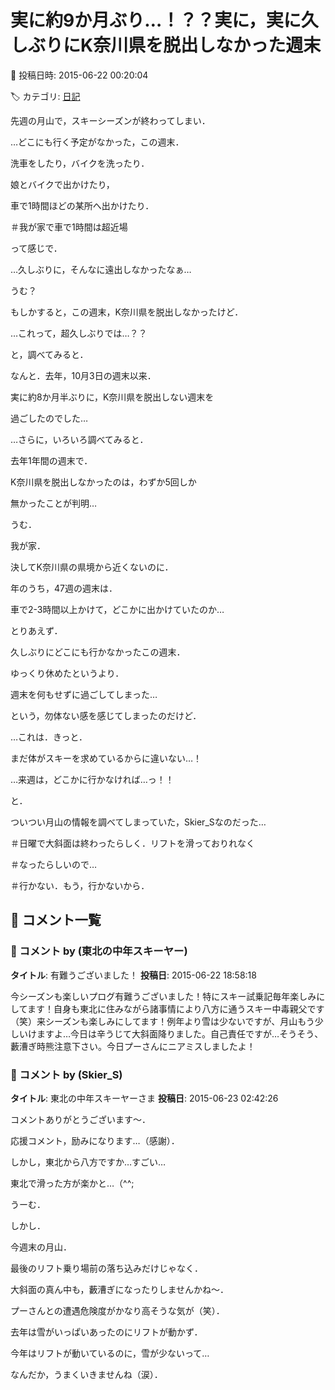 # 実に約9か月ぶり…！？？実に，実に久しぶりにK奈川県を脱出しなかった週末

📅 投稿日時: 2015-06-22 00:20:04

🏷️ カテゴリ: [日記](cc4b5682fb7b8b144980957a978653fb0.md)

先週の月山で，スキーシーズンが終わってしまい．


…どこにも行く予定がなかった，この週末．





洗車をしたり，バイクを洗ったり．


娘とバイクで出かけたり，


車で1時間ほどの某所へ出かけたり．


＃我が家で車で1時間は超近場


って感じで．





…久しぶりに，そんなに遠出しなかったなぁ…


うむ？


もしかすると，この週末，K奈川県を脱出しなかったけど．


…これって，超久しぶりでは…？？





と，調べてみると．


なんと．去年，10月3日の週末以来．


実に約8か月半ぶりに，K奈川県を脱出しない週末を


過ごしたのでした…





…さらに，いろいろ調べてみると．


去年1年間の週末で．


K奈川県を脱出しなかったのは，わずか5回しか


無かったことが判明…





うむ．


我が家．


決してK奈川県の県境から近くないのに．


年のうち，47週の週末は．


車で2-3時間以上かけて，どこかに出かけていたのか…





とりあえず．


久しぶりにどこにも行かなかったこの週末．


ゆっくり休めたというより．


週末を何もせずに過ごしてしまった…


という，勿体ない感を感じてしまったのだけど．





…これは．きっと．


まだ体がスキーを求めているからに違いない…！


…来週は，どこかに行かなければ…っ！！


と．


ついつい月山の情報を調べてしまっていた，Skier_Sなのだった…





＃日曜で大斜面は終わったらしく．リフトを滑っておりれなく


＃なったらしいので…


＃行かない．もう，行かないから．

## 💬 コメント一覧

### 💬 コメント by (東北の中年スキーヤー)
**タイトル**: 有難うございました！
**投稿日**: 2015-06-22 18:58:18

今シーズンも楽しいプログ有難うございました！特にスキー試乗記毎年楽しみにしてます！自身も東北に住みながら諸事情により八方に通うスキー中毒親父です（笑）来シーズンも楽しみにしてます！例年より雪は少ないですが、月山もう少しいけますよ…今日は辛うじて大斜面降りました。自己責任ですが…そうそう、藪漕ぎ時熊注意下さい。今日プーさんにニアミスしましたよ！

### 💬 コメント by (Skier_S)
**タイトル**: 東北の中年スキーヤーさま
**投稿日**: 2015-06-23 02:42:26

コメントありがとうございます～．

応援コメント，励みになります…（感謝）．



しかし，東北から八方ですか…すごい…

東北で滑った方が楽かと…（^^;



うーむ．

しかし．

今週末の月山．

最後のリフト乗り場前の落ち込みだけじゃなく．

大斜面の真ん中も，藪漕ぎになったりしませんかね～．

プーさんとの遭遇危険度がかなり高そうな気が（笑）．



去年は雪がいっぱいあったのにリフトが動かず．

今年はリフトが動いているのに，雪が少ないって…

なんだか，うまくいきませんね（涙）．

